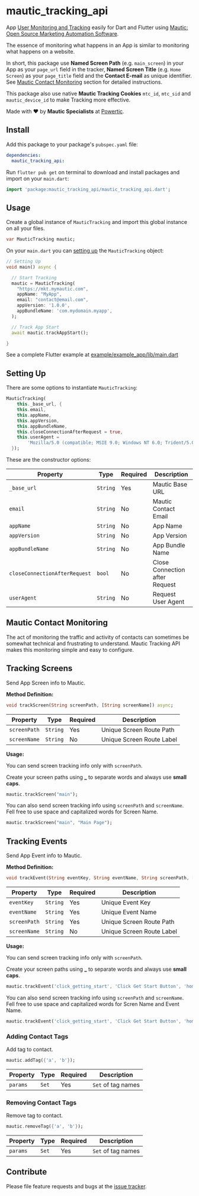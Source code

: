 # mautic_tracking_api

 App [User Monitoring and Tracking](https://www.mautic.org/docs/en/contacts/contact_monitoring.html) easily for Dart and Flutter using [Mautic: Open Source Marketing Automation Software](https://github.com/mautic/mautic).

The essence of monitoring what happens in an App is similar to monitoring what happens on a website.

In short, this package use **Named Screen Path** (e.g. `main_screen`) in your App as your `page_url` field in the tracker, **Named Screen Title** (e.g. `Home Screen`) as your `page_title` field and the **Contact E-mail** as unique identifier. See [Mautic Contact Monitoring](#mautic-contact-monitoring) section for detailed instructions.

This package also use native **Mautic Tracking Cookies** `mtc_id`, `mtc_sid` and `mautic_device_id` to make Tracking more effective.

Made with :heart: by **Mautic Specialists** at [Powertic](https://powertic.com).

## Install

Add this package to your package's ```pubspec.yaml``` file:

```yaml
dependencies:
  mautic_tracking_api:
```

Run `flutter pub get` on terminal to download and install packages and import on your `main.dart`:

```dart
import 'package:mautic_tracking_api/mautic_tracking_api.dart';
```

## Usage

Create a global instance of `MauticTracking` and import this global instance on all your files.

```dart
var MauticTracking mautic;
```

On your `main.dart` you can [setting up](#setting-up) the `MauticTracking` object:

```dart
// Setting Up
void main() async {

  // Start Tracking
  mautic = MauticTracking(
    "https://mkt.mymautic.com",
    appName: "MyApp",
    email: "contact@email.com",
    appVersion: '1.0.0',
    appBundleName: 'com.mydomain.myapp',
  );

  // Track App Start
  await mautic.trackAppStart();

}
```

See a complete Flutter example at [example/example_app/lib/main.dart](https://github.com/powerticmkt/dart-mautic-tracking-api/blob/master/example/example_app/lib/main.dart)

## Setting Up

There are some options to instantiate `MauticTracking`:

```dart
MauticTracking(
    this._base_url, {
    this.email,
    this.appName,
    this.appVersion,
    this.appBundleName,
    this.closeConnectionAfterRequest = true,
    this.userAgent =
        'Mozilla/5.0 (compatible; MSIE 9.0; Windows NT 6.0; Trident/5.0)',
  });
```

These are the constructor options:

| Property                      | Type     | Required | Description                    |
| ----------------------------- | -------- | -------- | ------------------------------ |
| `_base_url`                   | `String` | Yes      | Mautic Base URL                |
| `email`                       | `String` | No       | Mautic Contact Email           |
| `appName`                     | `String` | No       | App Name                       |
| `appVersion`                  | `String` | No       | App Version                    |
| `appBundleName`               | `String` | No       | App Bundle Name                |
| `closeConnectionAfterRequest` | `bool`   | No       | Close Connection after Request |
| `userAgent`                   | `String` | No       | Request User Agent             |

## Mautic Contact Monitoring

The act of monitoring the traffic and activity of contacts can sometimes be somewhat technical and frustrating to understand. Mautic Tracking API makes this monitoring simple and easy to configure.

## Tracking Screens

Send App Screen info to Mautic.

**Method Definition:**

```dart
void trackScreen(String screenPath, [String screenName]) async;
```

| Property     | Type     | Required | Description               |
| ------------ | -------- | -------- | ------------------------- |
| `screenPath` | `String` | Yes      | Unique Screen Route Path  |
| `screenName` | `String` | No       | Unique Screen Route Label |

**Usage:**

You can send screen tracking info only with `screenPath`.

Create your screen paths using **_** to separate words and always use **small caps**.

```dart
mautic.trackScreen("main");
```

You can also send screen tracking info using `screenPath` and `screenName`. Fell free to use space and capitalized words for Screen Name.

```dart
mautic.trackScreen("main", "Main Page");
```

## Tracking Events

Send App Event info to Mautic.

**Method Definition:**

```dart
void trackEvent(String eventKey, String eventName, String screenPath, [String screenName]) async;
```

| Property     | Type     | Required | Description               |
| ------------ | -------- | -------- | ------------------------- |
| `eventKey`   | `String` | Yes      | Unique Event Key          |
| `eventName`  | `String` | Yes      | Unique Event Name         |
| `screenPath` | `String` | Yes      | Unique Screen Route Path  |
| `screenName` | `String` | No       | Unique Screen Route Label |

**Usage:**

You can send screen tracking info only with `screenPath`.

Create your screen paths using **_** to separate words and always use **small caps**.

```dart
mautic.trackEvent('click_getting_start', 'Click Get Start Button', 'home');
```

You can also send screen tracking info using `screenPath` and `screenName`. Fell free to use space and capitalized words for Scren Name and Event Name.

```dart
mautic.trackEvent('click_getting_start', 'Click Get Start Button', 'home', 'Home Page');
```

### Adding Contact Tags

Add tag to contact.

```dart
mautic.addTag({'a', 'b'});
```

| Property | Type  | Required | Description        |
| -------- | ----- | -------- | ------------------ |
| `params` | `Set` | Yes      | `Set` of tag names |

### Removing Contact Tags

Remove tag to contact.

```dart
mautic.removeTag({'a', 'b'});
```

| Property | Type  | Required | Description        |
| -------- | ----- | -------- | ------------------ |
| `params` | `Set` | Yes      | `Set` of tag names |

## Contribute

Please file feature requests and bugs at the [issue tracker](https://github.com/powerticmkt/dart-mautic-tracking-api/issues).
